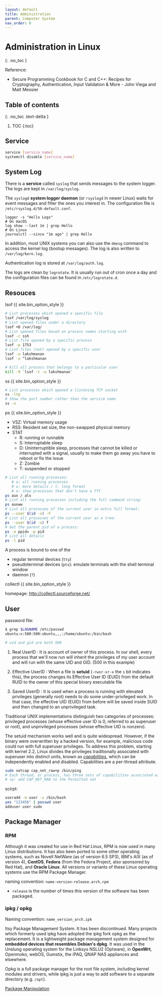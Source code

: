 ```yaml
---
layout: default
title: Administration
parent: Computer System
nav_order: 0
---
```


# Administration in Linux
{: .no_toc }

Reference: 

- Secure Programming Cookbook for C and C++: Recipes for Cryptography, Authentication, Input Validation & More - John Viega and Matt Messier

## Table of contents
{: .no_toc .text-delta }

1. TOC
{:toc}

## Service

```bash
service [service_name]
systemctl disable [service_name]
```

## System Log

There is a **service** called `syslog` that sends messages to the system logger. The logs are kept in `/var/log/syslog`.

The `syslogd` **system logger daemon** (or `rsyslogd` in newer Linux) waits for event messages and filter the ones you interest in. The configuration file is `/etc/rsyslog.d/50-default.conf`.

```
logger -s "Hello Logs"
# On macOS
log show --last 1m | grep Hello
# On Linux
journalctl --since "1m ago" | grep Hello
```

In addition, most UNIX systems you can also use the `dmesg` command to access the kernel log (bootup messages). The log is also written to `/var/log/kern.log`.

Authentication log is stored at `/var/log/auth.log`.

The logs are clean by `logrotate`. It is usually run out of cron once a day and the configuration files can be found in `/etc/logrotate.d`.

## Resouces

lsof
{{ site.bin_option_style }}

```bash
# List processes which opened a specific file
lsof /var/log/syslog 
# List opened files under a directory
lsof +D /var/log/
# List opened files based on process names starting with
lsof -c ssh
# List file opened by a specific process
lsof -p 1753
# List files (not) opened by a specific user
lsof -u lakshmanan
lsof -u ^lakshmanan 

# Kill all process that belongs to a particular user
kill -9 `lsof -t -u lakshmanan`
```

ss
{{ site.bin_option_style }}

```bash
# List processes which opened a listening TCP socket 
ss -ltp
# Show the port number rather than the service name
ss -n
```

ps
{{ site.bin_option_style }}

- VSZ: Virtual memory usage
- RSS: Resident set size, the non-swapped physical memory
- STAT
  - R: running or runnable
  - S: Interruptable sleep
  - D: Uninterruptible sleep, processes that cannot be killed or interrupted with a signal, usually to make them go away you have to reboot or fix the issue
  - Z: Zombie
  - T: suspended or stopped

```bash
# List all running processes:
   # a: all running processes
   # u: more details / l: long format
   # x: show processes that don't have a TTY
ps aux / alx
# List all running processes including the full command string:
ps auxww
# List all processes of the current user in extra full format:
ps --user $(id -u) -F
# List all processes of the current user as a tree:
ps --user $(id -u) f
# Get the parent pid of a process:
ps -o ppid= -p pid
# List all details
ps -l pid
```

A process is bound to one of the

- regular terminal devices (`tty`)
- pseudoterminal devices (`pts`): emulate terminals with the shell terminal window
- daemon (`?`)

collectl
{{ site.bin_option_style }}

homepage: http://collectl.sourceforge.net/

## User

password file:

```bash
$ grep $LOGNAME /etc/passwd
ubuntu:x:500:500:ubuntu,,,:/home/ubuntu:/bin/bash

# uid and gid are both 500
```

1. Real UserID : It is account of owner of this process. In our shell, every process that we'll now run will inherit the privileges of my user account and will run with the same UID and GID. (500 in this example)

2. Effective UserID : When a file is **setuid** (`-rwsr-xr-x` the `s` bit indicates this),  the process changes its Effective User ID (EUID) from the default RUID to the owner of this special binary executable file 

3. Saved UserID : It is used when a process is running with elevated privileges (generally root) needs to do some under-privileged work. In that case, the effective UID (EUID) from before will be saved inside SUID and then changed to an unprivileged task. 

Traditional UNIX implementations distinguish two categories of processes: privileged processes (whose effective user ID is 0, referred to as superuser or root), and unprivileged processes (whose effective UID is nonzero). 

The setuid mechanism works well and is quite widespread. However, if the binary were overwritten by a hacked version, for example, malicious code could run with full superuser privileges. To address this problem, starting with kernel 2.2, Linux divides the privileges traditionally associated with superuser into distinct units, known as [_capabilities_](http://man7.org/linux/man-pages/man7/capabilities.7.html), which can be independently enabled and disabled.  Capabilities are a per-thread attribute.

```bash
sudo setcap cap_net_raw+p /bin/ping
# Each thread, or process, has three sets of capabilities associated with it: Permitted, Inheritable and Effective. 
# +p: add CAP_NET_RAW to the Permitted set
```

scirpt:

```bash
useradd -m user -s /bin/bash
yes "123456" | passwd user
adduser user sudo
```

## Package Manager

### RPM

Although it was created for use in Red Hat Linux, RPM is now used in many Linux distributions. It has also been ported to some other operating systems, such as Novell NetWare (as of version 6.5 SP3), IBM's AIX (as of version 4), **CentOS**, **Fedora** (from the Fedora Project, also sponsored by Red Hat), and **Oracle Linux**. All versions or variants of these Linux operating systems use the RPM Package Manager. 

naming convention: `name-version-release.arch.rpm`

- `release` is the number of times this version of the software has been packaged.

### ipkg / opkg

Naming convention: `name_version_arch.ipk`

Itsy Package Management System. It has been discontinued. Many projects which formerly used ipkg have adopted the ipkg fork opkg as the replacement. It is a lightweight package management system designed for **embedded devices that resembles Debian's dpkg**.  It was used in the Unslung operating system for the Linksys NSLU2 (Optware), in **OpenWrt**, Openmoko, webOS, Gumstix, the iPAQ, QNAP NAS appliances and elsewhere.

Opkg is a full package manager for the root file system, including kernel modules and drivers, while ipkg is just a way to add software to a separate directory (e.g. `/opt`).

[Package Manipulation](https://openwrt.org/docs/guide-user/additional-software/opkg)
